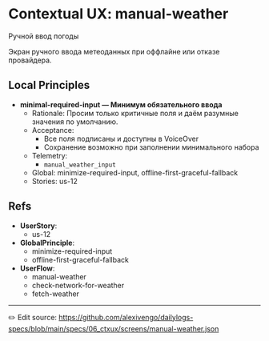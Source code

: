 # Contextual UX: manual-weather

Ручной ввод погоды

Экран ручного ввода метеоданных при оффлайне или отказе провайдера.

## Local Principles
- **minimal-required-input — Минимум обязательного ввода**
  - Rationale: Просим только критичные поля и даём разумные значения по умолчанию.
  - Acceptance:
    - Все поля подписаны и доступны в VoiceOver
    - Сохранение возможно при заполнении минимального набора
  - Telemetry:
    - `manual_weather_input`
  - Global: minimize-required-input, offline-first-graceful-fallback
  - Stories: us-12

## Refs
- **UserStory**:
  - us-12
- **GlobalPrinciple**:
  - minimize-required-input
  - offline-first-graceful-fallback
- **UserFlow**:
  - manual-weather
  - check-network-for-weather
  - fetch-weather

---
✏️ Edit source: https://github.com/alexivengo/dailylogs-specs/blob/main/specs/06_ctxux/screens/manual-weather.json